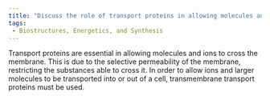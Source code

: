 ```yaml
---
title: "Discuss the role of transport proteins in allowing molecules and ions to cross the membrane."
tags:
 - Biostructures, Energetics, and Synthesis
---
```

Transport proteins are essential in allowing molecules and ions to cross the membrane. This is due to the selective permeability of the membrane, restricting the substances able to cross it. 
In order to allow ions and larger molecules to be transported into or out of a cell, transmembrane transport proteins must be used. 
